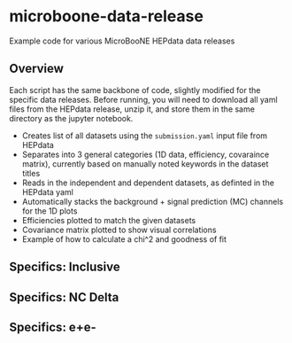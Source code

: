 # microboone-data-release
Example code for various MicroBooNE HEPdata data releases

## Overview
Each script has the same backbone of code, slightly modified for the specific data releases. Before running, you will need to download all yaml files from the HEPdata release, unzip it, and store them in the same directory as the jupyter notebook.

- Creates list of all datasets using the `submission.yaml` input file from HEPdata
- Separates into 3 general categories (1D data, efficiency, covaraince matrix), currently based on manually noted keywords in the dataset titles
- Reads in the independent and dependent datasets, as definted in the HEPdata yaml
- Automatically stacks the background + signal prediction (MC) channels for the 1D plots
- Efficiencies plotted to match the given datasets
- Covariance matrix plotted to show visual correlations
- Example of how to calculate a chi^2 and goodness of fit 

## Specifics: Inclusive

## Specifics: NC Delta

## Specifics: e+e-
